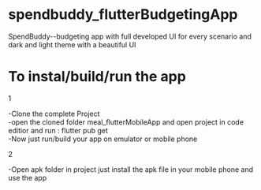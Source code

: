 # spendbuddy_flutterBudgetingApp
SpendBuddy--budgeting app with full developed UI for every scenario and dark and light theme with a beautiful UI

# To instal/build/run the app

1

   -Clone the complete Project  
   -open the cloned folder meal_flutterMobileApp and open project in code editior and run : flutter pub get  
   -Now just run/build your app on emulator or mobile phone

2

   -Open apk folder in project just install the apk file in your mobile phone and use the app
